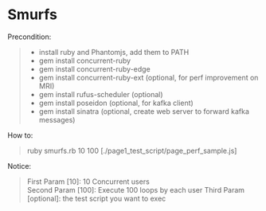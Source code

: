 # Smurfs
Precondition: 
> * install ruby and Phantomjs, add them to PATH
> * gem install concurrent-ruby
> * gem install concurrent-ruby-edge
> * gem install concurrent-ruby-ext (optional, for perf improvement on MRI)
> * gem install rufus-scheduler (optional)
> * gem install poseidon (optional, for kafka client)
> * gem install sinatra (optional, create web server to forward kafka messages)  

How to:
> ruby smurfs.rb 10 100 [./page1_test_script/page_perf_sample.js] 

Notice:
> First Param [10]: 10 Concurrent users  
> Second Param [100]: Execute 100 loops by each user
> Third Param [optional]: the test script you want to exec  
